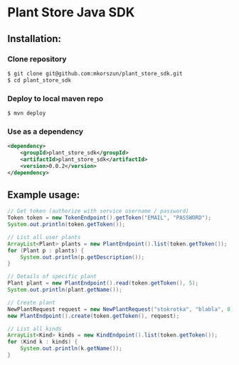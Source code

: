 # Plant Store Java SDK

## Installation:

### Clone repository

~~~bash
$ git clone git@github.com:mkorszun/plant_store_sdk.git
$ cd plant_store_sdk
~~~

### Deploy to local maven repo

~~~bash
$ mvn deploy
~~~

### Use as a dependency

~~~xml
<dependency>
    <groupId>plant_store_sdk</groupId>
    <artifactId>plant_store_sdk</artifactId>
    <version>0.0.2</version>
</dependency>
~~~

## Example usage:

~~~java
// Get token (authorize with service username / password)
Token token = new TokenEndpoint().getToken("EMAIL", "PASSWORD");
System.out.println(token.getToken());

// List all user plants
ArrayList<Plant> plants = new PlantEndpoint().list(token.getToken());
for (Plant p : plants) {
    System.out.println(p.getDescription());
}

// Details of specific plant
Plant plant = new PlantEndpoint().read(token.getToken(), 5);
System.out.println(plant.getName());

// Create plant
NewPlantRequest request = new NewPlantRequest("stokrotka", "blabla", 8);
new PlantEndpoint().create(token.getToken(), request);

// List all kinds
ArrayList<Kind> kinds = new KindEndpoint().list(token.getToken());
for (Kind k : kinds) {
    System.out.println(k.getName());
}
~~~